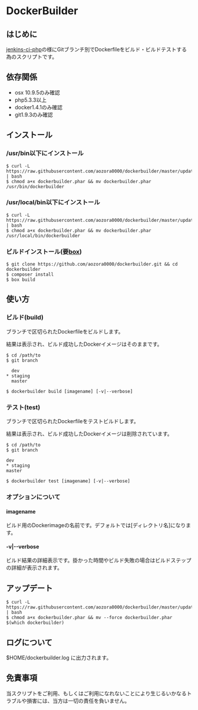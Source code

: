 # DockerBuilder

## はじめに
[jenkins-ci-php](https://github.com/aozora0000/jenkins-ci-php)の様にGitブランチ別でDockerfileをビルド・ビルドテストする為のスクリプトです。

## 依存関係
- osx 10.9.5のみ確認
- php5.3.3以上
- docker1.4.1のみ確認
- git1.9.3のみ確認

## インストール
### /usr/bin以下にインストール
```
$ curl -L https://raw.githubusercontent.com/aozora0000/dockerbuilder/master/update.sh | bash
$ chmod a+x dockerbuilder.phar && mv dockerbuilder.phar /usr/bin/dockerbuilder
```

### /usr/local/bin以下にインストール
```
$ curl -L https://raw.githubusercontent.com/aozora0000/dockerbuilder/master/update.sh | bash
$ chmod a+x dockerbuilder.phar && mv dockerbuilder.phar /usr/local/bin/dockerbuilder
```

### ビルドインストール(要[box](http://box-project.org/))
```
$ git clone https://github.com/aozora0000/dockerbuilder.git && cd dockerbuilder
$ composer install
$ box build
```

## 使い方
### ビルド(build)
ブランチで区切られたDockerfileをビルドします。

結果は表示され、ビルド成功したDockerイメージはそのままです。
```
$ cd /path/to
$ git branch

  dev
* staging
  master

$ dockerbuilder build [imagename] [-v|--verbose]
```

### テスト(test)
ブランチで区切られたDockerfileをテストビルドします。

結果は表示され、ビルド成功したDockerイメージは削除されています。
```
$ cd /path/to
$ git branch

dev
* staging
master

$ dockerbuilder test [imagename] [-v|--verbose]
```
### オプションについて
#### imagename
ビルド用のDockerimageの名前です。デフォルトでは[ディレクトリ名]になります。

#### -v|--verbose
ビルド結果の詳細表示です。掛かった時間やビルド失敗の場合はビルドステップの詳細が表示されます。

## アップデート
```
$ curl -L https://raw.githubusercontent.com/aozora0000/dockerbuilder/master/update.sh | bash
$ chmod a+x dockerbuilder.phar && mv --force dockerbuilder.phar $(which dockerbuilder)
```

## ログについて
$HOME/dockerbuilder.log に出力されます。

## 免責事項
当スクリプトをご利用、もしくはご利用になれないことにより生じるいかなるトラブルや損害には、当方は一切の責任を負いません。
